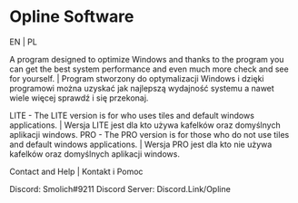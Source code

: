 # Opline Software

EN | PL  

A program designed to optimize Windows and thanks to the program you can get the best system performance and even much more check and see for yourself. | Program stworzony do optymalizacji Windows i dzięki programowi można uzyskać jak najlepszą wydajność systemu a nawet wiele więcej sprawdź i się przekonaj.  

LITE - The LITE version is for who uses tiles and default windows applications. | Wersja LITE jest dla kto używa kafelków oraz domyślnych aplikacji windows. 
PRO - The PRO version is for those who do not use tiles and default windows applications. | Wersja PRO jest dla kto nie używa kafelków oraz domyślnych aplikacji windows.  

Contact and Help | Kontakt i Pomoc  

Discord: Smolich#9211 
Discord Server: Discord.Link/Opline
